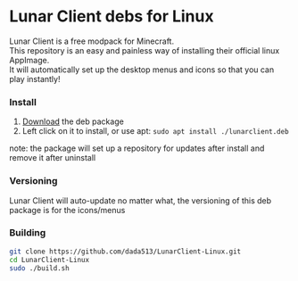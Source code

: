 # Lunar Client debs for Linux

Lunar Client is a free modpack for Minecraft.  
This repository is an easy and painless way of installing their official linux AppImage.  
It will automatically set up the desktop menus and icons so that you can play instantly!

### Install

1. [Download](https://github.com/dada513/LunarClient-Linux/raw/master/lunarclient.deb) the deb package
2. Left click on it to install, or use apt: `sudo apt install ./lunarclient.deb`

note: the package will set up a repository for updates after install and remove it after uninstall

### Versioning

Lunar Client will auto-update no matter what, the versioning of this deb package is for the icons/menus

### Building

```bash
git clone https://github.com/dada513/LunarClient-Linux.git
cd LunarClient-Linux
sudo ./build.sh
```
